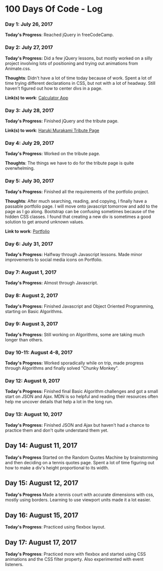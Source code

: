 # 100 Days Of Code - Log

### Day 1: July 26, 2017

**Today's Progress**: Reached jQuery in freeCodeCamp. 

### Day 2: July 27, 2017

**Today's Progress:** Did a few jQuery lessons, but mostly worked on a silly project involving lots of positioning and trying out animations from Animate.css.

**Thoughts**: Didn't have a lot of time today because of work. Spent a lot of time trying different declarations in CSS, but not with a lot of headway. Still haven't figured out how to center divs in a page.

**Link(s) to work**: [Calculator App](http://www.example.com)

### Day 3: July 28, 2017

**Today's Progress:** Finished jQuery and the tribute page.

**Link(s) to work**: [Haruki Murakami Tribute Page](http://yu2.github.io/tribute.html)

### Day 4: July 29, 2017

**Today's Progress:** Worked on the tribute page.

**Thoughts**: The things we have to do for the tribute page is quite overwhelming.

### Day 5: July 30, 2017

**Today's Progress:** Finished all the requirements of the portfolio project.

**Thoughts**: After much searching, reading, and copying, I finally have a passable portfolio page. I will move onto javascript tomorrow and add to the page as I go along. Bootstrap can be confusing sometimes because of the hidden CSS classes. I found that creating a new div is sometimes a good solution to get around unknown values. 

**Link to work**: [Portfolio](http://yu2.github.io/portfolio/portfolio.html)

### Day 6: July 31, 2017

**Today's Progress:** Halfway through Javascript lessons. Made minor improvements to social media icons on Portfolio.

### Day 7: August 1, 2017

**Today's Progress:** Almost through Javascript.

### Day 8: August 2, 2017

**Today's Progress:** Finished Javascript and Object Oriented Programming, starting on Basic Algorithms.

### Day 9: August 3, 2017

**Today's Progress:** Still working on Algorithms, some are taking much longer than others.

### Day 10-11: August 4-8, 2017

**Today's Progress:** Worked sporadically while on trip, made progress through Algorithms and finally solved "Chunky Monkey".

### Day 12: August 9, 2017

**Today's Progress:** Finished final Basic Algorithm challenges and got a small start on JSON and Ajax. MDN is so helpful and reading their resources often help me uncover details that help a lot in the long run.

### Day 13: August 10, 2017

**Today's Progress:** Finished JSON and Ajax but haven't had a chance to practice them and don't quite understand them yet.

## Day 14: August 11, 2017

**Today's Progress** Started on the Random Quotes Machine by brainstorming and then deciding on a tennis quotes page. Spent a lot of time figuring out how to make a div's height proportional to its width.

## Day 15: August 12, 2017

**Today's Progress** Made a tennis court with accurate dimensions with css, mostly using borders. Learning to use viewport units made it a lot easier. 

## Day 16: August 15, 2017

**Today's Progress**: Practiced using flexbox layout.

## Day 17: August 17, 2017

**Today's Progress**: Practiced more with flexbox and started using CSS animations and the CSS filter property. Also experimented with event listeners.

